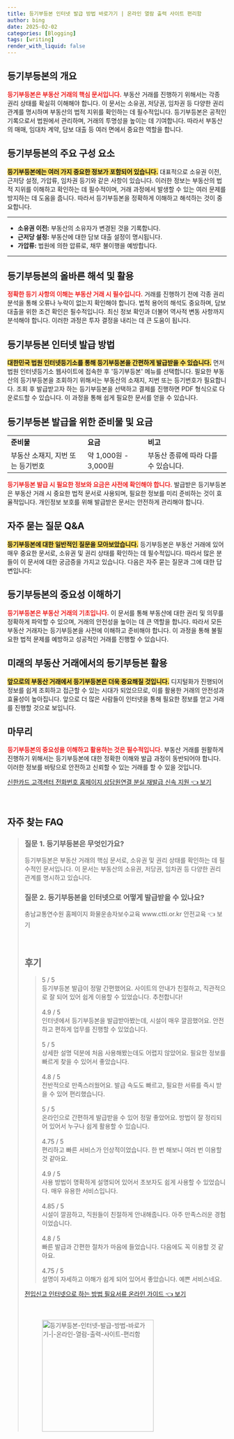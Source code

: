 ```yaml
---
title: 등기부등본 인터넷 발급 방법 바로가기 | 온라인 열람 출력 사이트 편리함
author: bing
date: 2025-02-02
categories: [Blogging]
tags: [writing]
render_with_liquid: false
---
```



<h2 id='등기부등본이란'>등기부등본의 개요</h2>

<p><b><span style="color: #ee2323;">등기부등본은 부동산 거래의 핵심 문서입니다.</span></b> 부동산 거래를 진행하기 위해서는 각종 권리 상태를 확실히 이해해야 합니다. 이 문서는 소유권, 저당권, 임차권 등 다양한 권리 관계를 명시하며 부동산의 법적 지위를 확인하는 데 필수적입니다. 등기부등본은 공적인 기록으로서 법원에서 관리하며, 거래의 투명성을 높이는 데 기여합니다. 따라서 부동산의 매매, 임대차 계약, 담보 대출 등 여러 면에서 중요한 역할을 합니다.</p>

<h2 id='등기부등본 구성 요소'>등기부등본의 주요 구성 요소</h2>

<p><b><span style="background-color: #ffe066;">등기부등본에는 여러 가지 중요한 정보가 포함되어 있습니다.</span></b> 대표적으로 소유권 이전, 근저당 설정, 가압류, 임차권 등기와 같은 사항이 있습니다. 이러한 정보는 부동산의 법적 지위를 이해하고 확인하는 데 필수적이며, 거래 과정에서 발생할 수 있는 여러 문제를 방지하는 데 도움을 줍니다. 따라서 등기부등본을 정확하게 이해하고 해석하는 것이 중요합니다.</p>

<hr />

<ul>
    <li><b>소유권 이전:</b> 부동산의 소유자가 변경된 것을 기록합니다.</li>
    <li><b>근저당 설정:</b> 부동산에 대한 담보 대출 설정이 명시됩니다.</li>
    <li><b>가압류:</b> 법원에 의한 압류로, 채무 불이행을 예방합니다.</li>
</ul>

<hr />

<h2 id='등기부등본 해석 및 활용'>등기부등본의 올바른 해석 및 활용</h2>

<p><b><span style="color: #ee2323;">정확한 등기 사항의 이해는 부동산 거래 시 필수입니다.</span></b> 거래를 진행하기 전에 각종 권리 분석을 통해 오류나 누락이 없는지 확인해야 합니다. 법적 용어의 해석도 중요하며, 담보 대출을 위한 조건 확인은 필수적입니다. 최신 정보 확인과 더불어 역사적 변동 사항까지 분석해야 합니다. 이러한 과정은 투자 결정을 내리는 데 큰 도움이 됩니다.</p>

<h2 id='인터넷 발급 방법'>등기부등본 인터넷 발급 방법</h2>

<p><b><span style="background-color: #ffe066;">대한민국 법원 인터넷등기소를 통해 등기부등본을 간편하게 발급받을 수 있습니다.</span></b> 먼저 법원 인터넷등기소 웹사이트에 접속한 후 '등기부등본' 메뉴를 선택합니다. 필요한 부동산의 등기부등본을 조회하기 위해서는 부동산의 소재지, 지번 또는 등기번호가 필요합니다. 조회 후 발급받고자 하는 등기부등본을 선택하고 결제를 진행하면 PDF 형식으로 다운로드할 수 있습니다. 이 과정을 통해 쉽게 필요한 문서를 얻을 수 있습니다.</p>

<h2 id='준비물 및 요금'>등기부등본 발급을 위한 준비물 및 요금</h2>

<table>
    <tr>
        <td><b>준비물</b></td>
        <td><b>요금</b></td>
        <td><b>비고</b></td>
    </tr>
    <tr>
        <td>부동산 소재지, 지번 또는 등기번호</td>
        <td>약 1,000원 - 3,000원</td>
        <td>부동산 종류에 따라 다를 수 있습니다.</td>
    </tr>
</table>

<p><b><span style="color: #ee2323;">등기부등본 발급 시 필요한 정보와 요금은 사전에 확인해야 합니다.</span></b> 발급받은 등기부등본은 부동산 거래 시 중요한 법적 문서로 사용되며, 필요한 정보를 미리 준비하는 것이 효율적입니다. 개인정보 보호를 위해 발급받은 문서는 안전하게 관리해야 합니다.</p>

<h2 id='자주 묻는 질문'>자주 묻는 질문 Q&A</h2>

<p><b><span style="background-color: #ffe066;">등기부등본에 대한 일반적인 질문을 모아보았습니다.</span></b> 등기부등본은 부동산 거래에 있어 매우 중요한 문서로, 소유권 및 권리 상태를 확인하는 데 필수적입니다. 따라서 많은 분들이 이 문서에 대한 궁금증을 가지고 있습니다. 다음은 자주 묻는 질문과 그에 대한 답변입니다:</p>

<h2 id='등기부등본의 이해'>등기부등본의 중요성 이해하기</h2>

<p><b><span style="color: #ee2323;">등기부등본은 부동산 거래의 기초입니다.</span></b> 이 문서를 통해 부동산에 대한 권리 및 의무를 정확하게 파악할 수 있으며, 거래의 안전성을 높이는 데 큰 역할을 합니다. 따라서 모든 부동산 거래자는 등기부등본을 사전에 이해하고 준비해야 합니다. 이 과정을 통해 불필요한 법적 문제를 예방하고 성공적인 거래를 진행할 수 있습니다.</p>

<h2 id='미래의 부동산 거래'>미래의 부동산 거래에서의 등기부등본 활용</h2>

<p><b><span style="background-color: #ffe066;">앞으로의 부동산 거래에서 등기부등본은 더욱 중요해질 것입니다.</span></b> 디지털화가 진행되어 정보를 쉽게 조회하고 접근할 수 있는 시대가 되었으므로, 이를 활용한 거래의 안전성과 효율성이 높아집니다. 앞으로 더 많은 사람들이 인터넷을 통해 필요한 정보를 얻고 거래를 진행할 것으로 보입니다.</p>

<h2 id='마무리'>마무리</h2>

<p><b><span style="color: #ee2323;">등기부등본의 중요성을 이해하고 활용하는 것은 필수적입니다.</span></b> 부동산 거래를 원활하게 진행하기 위해서는 등기부등본에 대한 정확한 이해와 발급 과정이 동반되어야 합니다. 이러한 정보를 바탕으로 안전하고 신뢰할 수 있는 거래를 할 수 있을 것입니다.</p>


<p><a class="click-button" title="신한카드 고객센터 전화번호 홈페이지 상담원연결 분실 재발급 신속 지원" href="https://somered.github.io/posts/%EC%8B%A0%ED%95%9C%EC%B9%B4%EB%93%9C-%EA%B3%A0%EA%B0%9D%EC%84%BC%ED%84%B0-%EC%A0%84%ED%99%94%EB%B2%88%ED%98%B8-%ED%99%88%ED%8E%98%EC%9D%B4%EC%A7%80-%EC%83%81%EB%8B%B4%EC%9B%90%EC%97%B0%EA%B2%B0-%EB%B6%84%EC%8B%A4-%EC%9E%AC%EB%B0%9C%EA%B8%89-%EC%8B%A0%EC%86%8D-%EC%A7%80%EC%9B%90/" rel="dofollow">신한카드 고객센터 전화번호 홈페이지 상담원연결 분실 재발급 신속 지원 👈 보기</a></p><br>
<h2 id='자주_찾는_FAQ'>자주 찾는 FAQ</h2>
<div itemscope="" itemtype="https://schema.org/FAQPage"> 
<blockquote> 
<div itemscope="" itemprop="mainEntity" itemtype="https://schema.org/Question"> 
<h3 itemprop="name">질문 1. 등기부등본은 무엇인가요?</h3> 
<div itemscope="" itemprop="acceptedAnswer" itemtype="https://schema.org/Answer"> 
<span itemprop="text"> 
<p>등기부등본은 부동산 거래의 핵심 문서로, 소유권 및 권리 상태를 확인하는 데 필수적인 문서입니다. 이 문서는 부동산의 소유권, 저당권, 임차권 등 다양한 권리 관계를 명시하고 있습니다.</p> 
</span> 
</div> 

</div> 

<div itemscope="" itemprop="mainEntity" itemtype="https://schema.org/Question"> 

<h3 itemprop="name">질문 2. 등기부등본을 인터넷으로 어떻게 발급받을 수 있나요?</h3> 

<p><div itemscope="" itemprop="accepted</p>
<p><a class="click-button" title="충남교통연수원 홈페이지 화물운송자보수교육 www.ctti.or.kr 안전교육" href="https://somered.github.io/posts/%EC%B6%A9%EB%82%A8%EA%B5%90%ED%86%B5%EC%97%B0%EC%88%98%EC%9B%90-%ED%99%88%ED%8E%98%EC%9D%B4%EC%A7%80-%ED%99%94%EB%AC%BC%EC%9A%B4%EC%86%A1%EC%9E%90%EB%B3%B4%EC%88%98%EA%B5%90%EC%9C%A1-www.ctti.or.kr-%EC%95%88%EC%A0%84%EA%B5%90%EC%9C%A1/" rel="dofollow">충남교통연수원 홈페이지 화물운송자보수교육 www.ctti.or.kr 안전교육 👈 보기</a></p><br>
<h2 id='후기'>후기</h2>
<div itemscope itemtype="https://schema.org/Product">
  <blockquote>
  <div itemprop="review" itemscope itemtype="https://schema.org/Review">
      <div itemprop="reviewRating" itemscope itemtype="https://schema.org/Rating"> <span itemprop="ratingValue">5</span> / <span itemprop="bestRating">5</span> </div>
      <span itemprop="reviewBody">등기부등본 발급이 정말 간편했어요. 사이트의 안내가 친절하고, 직관적으로 잘 되어 있어 쉽게 이용할 수 있었습니다. 추천합니다!</span>
  </div>
  <br>
  <div itemprop="review" itemscope itemtype="https://schema.org/Review">
      <div itemprop="reviewRating" itemscope itemtype="https://schema.org/Rating"> <span itemprop="ratingValue">4.9</span> / <span itemprop="bestRating">5</span> </div>
      <span itemprop="reviewBody">인터넷에서 등기부등본을 발급받아봤는데, 시설이 매우 깔끔했어요. 안전하고 편하게 업무를 진행할 수 있었습니다.</span>
  </div>
  <br>
  <div itemprop="review" itemscope itemtype="https://schema.org/Review">
      <div itemprop="reviewRating" itemscope itemtype="https://schema.org/Rating"> <span itemprop="ratingValue">5</span> / <span itemprop="bestRating">5</span> </div>
      <span itemprop="reviewBody">상세한 설명 덕분에 처음 사용해봤는데도 어렵지 않았어요. 필요한 정보를 빠르게 찾을 수 있어서 좋았습니다.</span>
  </div>
  <br>
  <div itemprop="review" itemscope itemtype="https://schema.org/Review">
      <div itemprop="reviewRating" itemscope itemtype="https://schema.org/Rating"> <span itemprop="ratingValue">4.8</span> / <span itemprop="bestRating">5</span> </div>
      <span itemprop="reviewBody">전반적으로 만족스러웠어요. 발급 속도도 빠르고, 필요한 서류를 즉시 받을 수 있어 편리했습니다.</span>
  </div>
  <br>
  <div itemprop="review" itemscope itemtype="https://schema.org/Review">
      <div itemprop="reviewRating" itemscope itemtype="https://schema.org/Rating"> <span itemprop="ratingValue">5</span> / <span itemprop="bestRating">5</span> </div>
      <span itemprop="reviewBody">온라인으로 간편하게 발급받을 수 있어 정말 좋았어요. 방법이 잘 정리되어 있어서 누구나 쉽게 활용할 수 있습니다.</span>
  </div>
  <br>
  <div itemprop="review" itemscope itemtype="https://schema.org/Review">
      <div itemprop="reviewRating" itemscope itemtype="https://schema.org/Rating"> <span itemprop="ratingValue">4.75</span> / <span itemprop="bestRating">5</span> </div>
      <span itemprop="reviewBody">편리하고 빠른 서비스가 인상적이었습니다. 한 번 해보니 여러 번 이용할 것 같아요.</span>
  </div>
  <br>
  <div itemprop="review" itemscope itemtype="https://schema.org/Review">
      <div itemprop="reviewRating" itemscope itemtype="https://schema.org/Rating"> <span itemprop="ratingValue">4.9</span> / <span itemprop="bestRating">5</span> </div>
      <span itemprop="reviewBody">사용 방법이 명확하게 설명되어 있어서 초보자도 쉽게 사용할 수 있었습니다. 매우 유용한 서비스입니다.</span>
  </div>
  <br>
  <div itemprop="review" itemscope itemtype="https://schema.org/Review">
      <div itemprop="reviewRating" itemscope itemtype="https://schema.org/Rating"> <span itemprop="ratingValue">4.85</span> / <span itemprop="bestRating">5</span> </div>
      <span itemprop="reviewBody">시설이 깔끔하고, 직원들이 친절하게 안내해줍니다. 아주 만족스러운 경험이었습니다.</span>
  </div>
  <br>
  <div itemprop="review" itemscope itemtype="https://schema.org/Review">
      <div itemprop="reviewRating" itemscope itemtype="https://schema.org/Rating"> <span itemprop="ratingValue">4.8</span> / <span itemprop="bestRating">5</span> </div>
      <span itemprop="reviewBody">빠른 발급과 간편한 절차가 마음에 들었습니다. 다음에도 꼭 이용할 것 같아요.</span>
  </div>
  <br>
  <div itemprop="review" itemscope itemtype="https://schema.org/Review">
      <div itemprop="reviewRating" itemscope itemtype="https://schema.org/Rating"> <span itemprop="ratingValue">4.75</span> / <span itemprop="bestRating">5</span> </div>
      <span itemprop="reviewBody">설명이 자세하고 이해가 쉽게 되어 있어서 좋았습니다. 예쁜 서비스네요.</span>
  </div>
  </blockquote>
</div>
<p><a class="click-button" title="전입신고 인터넷으로 하는 방법 필요서류 온라인 가이드" href="https://somered.github.io/posts/%EC%A0%84%EC%9E%85%EC%8B%A0%EA%B3%A0-%EC%9D%B8%ED%84%B0%EB%84%B7%EC%9C%BC%EB%A1%9C-%ED%95%98%EB%8A%94-%EB%B0%A9%EB%B2%95-%ED%95%84%EC%9A%94%EC%84%9C%EB%A5%98-%EC%98%A8%EB%9D%BC%EC%9D%B8-%EA%B0%80%EC%9D%B4%EB%93%9C/" rel="dofollow">전입신고 인터넷으로 하는 방법 필요서류 온라인 가이드 👈 보기</a></p><br>
<figure class="image"><img src="https://somered.github.io/assets/img/thumbnail/등기부등본-인터넷-발급-방법-바로가기-|-온라인-열람-출력-사이트-편리함.webp" alt="등기부등본-인터넷-발급-방법-바로가기-|-온라인-열람-출력-사이트-편리함" width="256" height="256"></figure>
